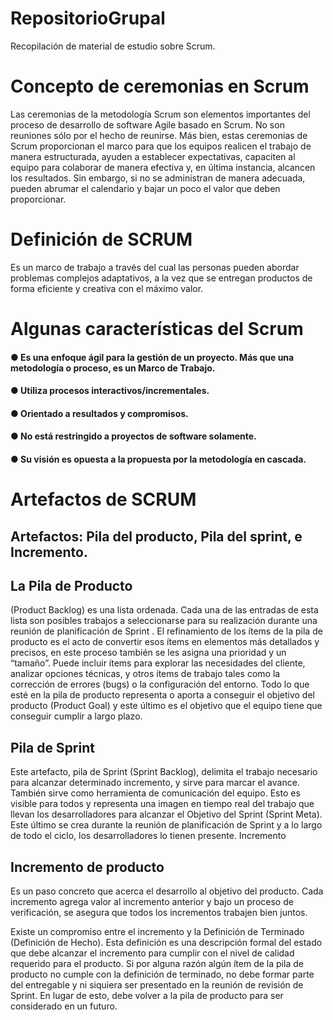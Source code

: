 # RepositorioGrupal
Recopilación de material de estudio sobre Scrum.


# Concepto de ceremonias en Scrum
Las ceremonias de la metodología Scrum son elementos importantes del proceso de desarrollo de software Agile basado en Scrum. No son reuniones sólo por el hecho de reunirse. Más bien, estas ceremonias de Scrum proporcionan el marco para que los equipos realicen el trabajo de manera estructurada, ayuden a establecer expectativas, capaciten al equipo para colaborar de manera efectiva y, en última instancia, alcancen los resultados. Sin embargo, si no se administran de manera adecuada, pueden abrumar el calendario y bajar un poco el valor que deben proporcionar.

# Definición de SCRUM 
 Es un marco de trabajo a través del cual las personas pueden abordar problemas complejos adaptativos, a la vez que se entregan productos de forma
eficiente y creativa con el máximo valor.

# Algunas características del Scrum
 #### ● Es una enfoque ágil para la gestión de un proyecto. Más que una metodología o proceso, es un Marco de Trabajo.
 #### ● Utiliza procesos interactivos/incrementales.
 #### ● Orientado a resultados y compromisos.
 #### ● No está restringido a proyectos de software solamente.
 #### ● Su visión es opuesta a la propuesta por la metodología en cascada.

# Artefactos de SCRUM

##  Artefactos: Pila del producto, Pila del sprint, e Incremento.

## La Pila de Producto 

(Product Backlog) es una lista ordenada. Cada una de las entradas de esta lista son posibles trabajos a seleccionarse para su realización durante una reunión de planificación de Sprint . El refinamiento de los ítems de la pila de producto es el acto de convertir esos ítems en elementos más detallados y precisos, en este proceso también se les asigna una prioridad y un “tamaño”. Puede incluir ítems para explorar las necesidades del cliente, analizar opciones técnicas, y otros ítems de trabajo tales como la corrección de errores (bugs) o la  configuración del entorno. Todo lo que esté en la pila de producto representa o aporta a conseguir el objetivo del producto (Product Goal) y este último es el objetivo que el equipo tiene que conseguir cumplir a largo plazo.

## Pila de Sprint

Este artefacto, pila de Sprint (Sprint Backlog), delimita el trabajo necesario para alcanzar determinado incremento, y sirve para marcar el avance. También sirve como herramienta de comunicación del equipo. Esto es visible para todos y representa una imagen en tiempo real del trabajo que llevan los desarrolladores para alcanzar el Objetivo del Sprint (Sprint Meta). Este último se crea durante la reunión de planificación de Sprint y a lo largo de todo el ciclo, los desarrolladores lo tienen presente.
Incremento

## Incremento de producto 

Es un paso concreto que acerca el desarrollo al objetivo del producto. Cada incremento agrega valor al incremento anterior y bajo un proceso de verificación, se asegura que todos los incrementos trabajen bien juntos.

Existe un compromiso entre el incremento y la Definición de Terminado (Definición de Hecho). Esta definición es una descripción formal del estado que debe alcanzar el incremento para cumplir con el nivel de calidad requerido para el producto. Si por alguna razón algún ítem de la pila de producto no cumple con la definición de terminado, no debe formar parte del entregable y ni siquiera ser presentado en la reunión de revisión de Sprint. En lugar de esto, debe volver a la pila de producto para ser considerado en un futuro.
